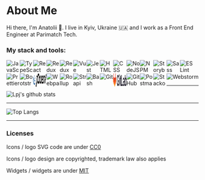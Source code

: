 # About Me

Hi there, I'm Anatolii 👋. I live in Kyiv, Ukraine 🇺🇦 and I work as a Front End Engineer at Parimatch Tech.

### My stack and tools:

<img src="https://raw.githubusercontent.com/gilbarbara/logos/master/logos/javascript.svg" alt="JavaScript" width="35px" height="35px" align="left">
<img src="https://raw.githubusercontent.com/gilbarbara/logos/master/logos/typescript-icon.svg" alt="TypeScript" width="35px" height="35px" align="left">
<img src="https://raw.githubusercontent.com/gilbarbara/logos/master/logos/react.svg" alt="React" width="35px" height="35px" align="left">
<img src="https://raw.githubusercontent.com/gilbarbara/logos/master/logos/redux.svg" alt="Redux" width="35px" height="35px" align="left">
<img src="https://raw.githubusercontent.com/gilbarbara/logos/master/logos/redux-saga.svg" alt="Redux Saga" width="35px" height="35px" align="left">
<img src="https://raw.githubusercontent.com/gilbarbara/logos/master/logos/vue.svg" alt="Vue" width="35px" height="35px" align="left">
<img src="https://raw.githubusercontent.com/gilbarbara/logos/master/logos/jest.svg" alt="Jest" width="35px" height="35px" align="left">
<img src="https://raw.githubusercontent.com/gilbarbara/logos/master/logos/html-5.svg" alt="HTML" width="35px" height="35px" align="left">
<img src="https://raw.githubusercontent.com/gilbarbara/logos/master/logos/css-3.svg" alt="CSS" width="35px" height="35px" align="left">
<img src="https://raw.githubusercontent.com/gilbarbara/logos/master/logos/nodejs-icon.svg" alt="NodeJS" width="35px" height="35px" align="left">
<img src="https://raw.githubusercontent.com/gilbarbara/logos/master/logos/npm.svg" alt="NPM" width="35px" height="35px" align="left">
<img src="https://raw.githubusercontent.com/gilbarbara/logos/master/logos/storybook-icon.svg" alt="Storybook" width="35px" height="35px" align="left">
<img src="https://raw.githubusercontent.com/gilbarbara/logos/master/logos/sass.svg" alt="Sass" width="35px" height="35px" align="left">
<img src="https://raw.githubusercontent.com/gilbarbara/logos/master/logos/eslint.svg" alt="ESLint" width="35px" height="35px" align="left">
<img src="https://raw.githubusercontent.com/gilbarbara/logos/master/logos/prettier.svg" alt="Prettier" width="35px" height="35px" align="left">
<img src="https://raw.githubusercontent.com/gilbarbara/logos/master/logos/bootstrap.svg" alt="Bootstrap" width="35px" height="35px" align="left">
<img src="https://raw.githubusercontent.com/gilbarbara/logos/master/logos/jquery.svg" alt="jQuery" width="35px" height="35px" align="left">
<img src="https://raw.githubusercontent.com/gilbarbara/logos/master/logos/webpack.svg" alt="Webpack" width="35px" height="35px" align="left">
<img src="https://raw.githubusercontent.com/gilbarbara/logos/master/logos/rollup.svg" alt="Rollup" width="35px" height="35px" align="left">
<img src="https://raw.githubusercontent.com/gilbarbara/logos/master/logos/strapi.svg" alt="Strapi" width="35px" height="35px" align="left">
<img src="https://raw.githubusercontent.com/gilbarbara/logos/master/logos/bash.svg" alt="Bash" width="35px" height="35px" align="left">
<img src="https://raw.githubusercontent.com/gilbarbara/logos/master/logos/git-icon.svg" alt="Git" width="35px" height="35px" align="left">
<img src="https://raw.githubusercontent.com/gilbarbara/logos/master/logos/gitlab.svg" alt="GitLab" width="35px" height="35px" align="left">
<img src="https://raw.githubusercontent.com/gilbarbara/logos/master/logos/github-icon.svg" alt="GitHub" width="35px" height="35px" align="left">
<img src="https://raw.githubusercontent.com/gilbarbara/logos/master/logos/postman.svg" alt="Postman" width="35px" height="35px" align="left">
<img src="https://raw.githubusercontent.com/gilbarbara/logos/master/logos/stackoverflow-icon.svg" alt="Stackoverflow" width="35px" height="35px" align="left">
<img src="https://raw.githubusercontent.com/gilbarbara/logos/master/logos/webstorm.svg" alt="Webstorm" width="35px" height="35px">
<br />

---

![Lpj's github stats](https://github-readme-stats.vercel.app/api?username=an-parubets&theme=buefy&show_icons=true&count_private=true)

---

![Top Langs](https://github-readme-stats.vercel.app/api/top-langs/?username=an-parubets&layout=compact)

---

### Licenses

Icons / logo SVG code are under [CC0](https://github.com/an-parubets/an-parubets/blob/master/CCO)

Icons / logo design are copyrighted, trademark law also applies

Widgets / widgets are under [MIT](https://github.com/an-parubets/an-parubets/blob/master/MIT) 
